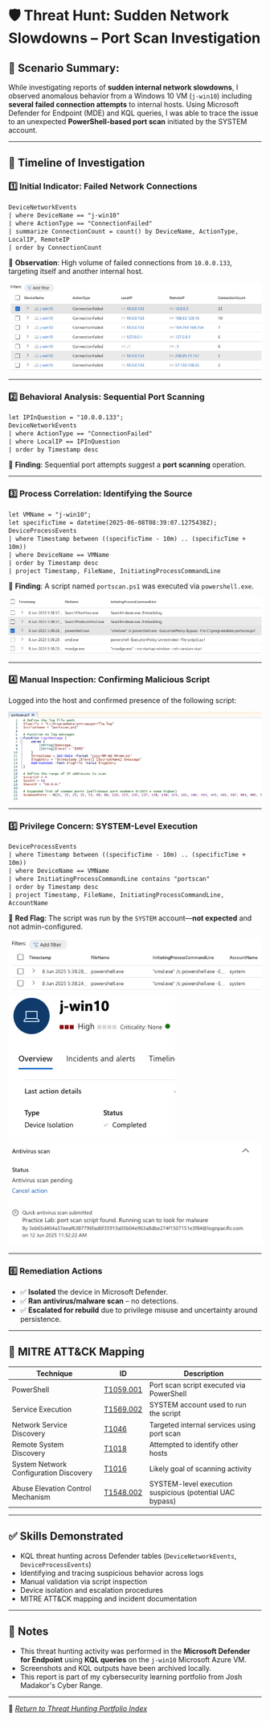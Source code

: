 # 🛡️ Threat Hunt: Sudden Network Slowdowns – Port Scan Investigation

## 📅 Scenario Summary: 
While investigating reports of **sudden internal network slowdowns**, I observed anomalous behavior from a Windows 10 VM (`j-win10`) including **several failed connection attempts** to internal hosts. Using Microsoft Defender for Endpoint (MDE) and KQL queries, I was able to trace the issue to an unexpected **PowerShell-based port scan** initiated by the SYSTEM account.

---

## 🧭 Timeline of Investigation

### 1️⃣ Initial Indicator: Failed Network Connections
```kql
DeviceNetworkEvents
| where DeviceName == "j-win10"
| where ActionType == "ConnectionFailed"
| summarize ConnectionCount = count() by DeviceName, ActionType, LocalIP, RemoteIP
| order by ConnectionCount
```
📝 **Observation**: High volume of failed connections from `10.0.0.133`, targeting itself and another internal host.

![Failed Connections](images/Connection-failed.png)

---

### 2️⃣ Behavioral Analysis: Sequential Port Scanning
```kql
let IPInQuestion = "10.0.0.133";
DeviceNetworkEvents
| where ActionType == "ConnectionFailed"
| where LocalIP == IPInQuestion
| order by Timestamp desc
```
📝 **Finding**: Sequential port attempts suggest a **port scanning** operation.

---

### 3️⃣ Process Correlation: Identifying the Source
```kql
let VMName = "j-win10";
let specificTime = datetime(2025-06-08T08:39:07.1275438Z);
DeviceProcessEvents
| where Timestamp between ((specificTime - 10m) .. (specificTime + 10m))
| where DeviceName == VMName
| order by Timestamp desc
| project Timestamp, FileName, InitiatingProcessCommandLine
```
📝 **Finding**: A script named `portscan.ps1` was executed via `powershell.exe`.

![powershell exe found](images/powershell-exe-found.png)

---

### 4️⃣ Manual Inspection: Confirming Malicious Script
Logged into the host and confirmed presence of the following script:

![Portscan.ps1 file](images/portscan-ps1-file-found.png)

---

### 5️⃣ Privilege Concern: SYSTEM-Level Execution
```kql
DeviceProcessEvents
| where Timestamp between ((specificTime - 10m) .. (specificTime + 10m))
| where DeviceName == VMName
| where InitiatingProcessCommandLine contains "portscan"
| order by Timestamp desc
| project Timestamp, FileName, InitiatingProcessCommandLine, AccountName
```
📝 **Red Flag**: The script was run by the `SYSTEM` account—**not expected** and not admin-configured.

![PowerShell script run by system](images/powershell-script-system.png)
![Device Isolated](images/device-Isolation.png)
![Antivirus Scann](images/antivirus-scan.png)

---

### 6️⃣ Remediation Actions
- ✅ **Isolated** the device in Microsoft Defender.
- ✅ **Ran antivirus/malware scan** – no detections.
- ✅ **Escalated for rebuild** due to privilege misuse and uncertainty around persistence.

---

## 🧠 MITRE ATT&CK Mapping

| Technique                              | ID             | Description                                              |
|----------------------------------------|----------------|----------------------------------------------------------|
| PowerShell                             | [T1059.001](https://attack.mitre.org/techniques/T1059/001/) | Port scan script executed via PowerShell                |
| Service Execution                      | [T1569.002](https://attack.mitre.org/techniques/T1569/002/) | SYSTEM account used to run the script                   |
| Network Service Discovery              | [T1046](https://attack.mitre.org/techniques/T1046/)         | Targeted internal services using port scan              |
| Remote System Discovery                | [T1018](https://attack.mitre.org/techniques/T1018/)         | Attempted to identify other hosts                       |
| System Network Configuration Discovery | [T1016](https://attack.mitre.org/techniques/T1016/)         | Likely goal of scanning activity                        |
| Abuse Elevation Control Mechanism      | [T1548.002](https://attack.mitre.org/techniques/T1548/002/) | SYSTEM-level execution suspicious (potential UAC bypass) |

---

## ✅ Skills Demonstrated
- KQL threat hunting across Defender tables (`DeviceNetworkEvents`, `DeviceProcessEvents`)
- Identifying and tracing suspicious behavior across logs
- Manual validation via script inspection
- Device isolation and escalation procedures
- MITRE ATT&CK mapping and incident documentation

---

## 📁 Notes

- This threat hunting activity was performed in the **Microsoft Defender for Endpoint** using **KQL queries** on the `j-win10` Microsoft Azure VM.
- Screenshots and KQL outputs have been archived locally.
- This report is part of my cybersecurity learning portfolio from Josh Madakor's Cyber Range.

---

🔗 _[Return to Threat Hunting Portfolio Index](../README.md)_

